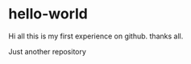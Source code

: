 # hello-world
Hi all
 this is my first experience on github.
 thanks all.
 
Just another repository
